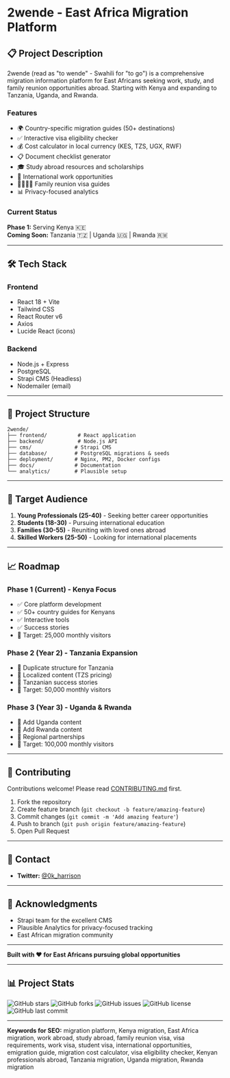 # 2wende - East Africa Migration Platform


## 📋 Project Description

2wende (read as "to wende" - Swahili for "to go") is a comprehensive migration information platform for East Africans seeking work, study, and family reunion opportunities abroad. Starting with Kenya and expanding to Tanzania, Uganda, and Rwanda.


### Features
- 🌍 Country-specific migration guides (50+ destinations)
- ✅ Interactive visa eligibility checker
- 💰 Cost calculator in local currency (KES, TZS, UGX, RWF)
- 📋 Document checklist generator
- 🎓 Study abroad resources and scholarships
- 💼 International work opportunities
- 👨‍👩‍👧‍👦 Family reunion visa guides
- 📊 Privacy-focused analytics

### Current Status
**Phase 1:** Serving Kenya 🇰🇪  
**Coming Soon:** Tanzania 🇹🇿 | Uganda 🇺🇬 | Rwanda 🇷🇼

---

## 🛠️ Tech Stack

### Frontend
- React 18 + Vite
- Tailwind CSS
- React Router v6
- Axios
- Lucide React (icons)

### Backend
- Node.js + Express
- PostgreSQL
- Strapi CMS (Headless)
- Nodemailer (email)

---

## 📁 Project Structure

```
2wende/
├── frontend/          # React application
├── backend/           # Node.js API
├── cms/              # Strapi CMS
├── database/         # PostgreSQL migrations & seeds
├── deployment/       # Nginx, PM2, Docker configs
├── docs/             # Documentation
└── analytics/        # Plausible setup
```

---


## 🎯 Target Audience

1. **Young Professionals (25-40)** - Seeking better career opportunities
2. **Students (18-30)** - Pursuing international education
3. **Families (30-55)** - Reuniting with loved ones abroad
4. **Skilled Workers (25-50)** - Looking for international placements

---

## 📈 Roadmap

### Phase 1 (Current) - Kenya Focus
- ✅ Core platform development
- ✅ 50+ country guides for Kenyans
- ✅ Interactive tools
- ✅ Success stories
- 🎯 Target: 25,000 monthly visitors

### Phase 2 (Year 2) - Tanzania Expansion
- 🔄 Duplicate structure for Tanzania
- 🔄 Localized content (TZS pricing)
- 🔄 Tanzanian success stories
- 🎯 Target: 50,000 monthly visitors

### Phase 3 (Year 3) - Uganda & Rwanda
- 📅 Add Uganda content
- 📅 Add Rwanda content
- 📅 Regional partnerships
- 🎯 Target: 100,000 monthly visitors

---

## 🤝 Contributing

Contributions welcome! Please read [CONTRIBUTING.md](docs/CONTRIBUTING.md) first.

1. Fork the repository
2. Create feature branch (`git checkout -b feature/amazing-feature`)
3. Commit changes (`git commit -m 'Add amazing feature'`)
4. Push to branch (`git push origin feature/amazing-feature`)
5. Open Pull Request

---

## 📧 Contact

- **Twitter:** [@0k_harrison](https://twitter.com/0k_harrison)

---

## 🙏 Acknowledgments

- Strapi team for the excellent CMS
- Plausible Analytics for privacy-focused tracking
- East African migration community

---

**Built with ❤️ for East Africans pursuing global opportunities**

---

## 📊 Project Stats

![GitHub stars](https://img.shields.io/github/stars/0k-harrison-mapstack/2wende?style=social)
![GitHub forks](https://img.shields.io/github/forks/0k-harrison-mapstack/2wende?style=social)
![GitHub issues](https://img.shields.io/github/issues/0k-harrison-mapstack/2wende)
![GitHub license](https://img.shields.io/github/license/0k-harrison-mapstack/2wende)
![GitHub last commit](https://img.shields.io/github/last-commit/0k-harrison-mapstack/2wende)

---

**Keywords for SEO:** migration platform, Kenya migration, East Africa migration, work abroad, study abroad, family reunion visa, visa requirements, work visa, student visa, international opportunities, emigration guide, migration cost calculator, visa eligibility checker, Kenyan professionals abroad, Tanzania migration, Uganda migration, Rwanda migration
